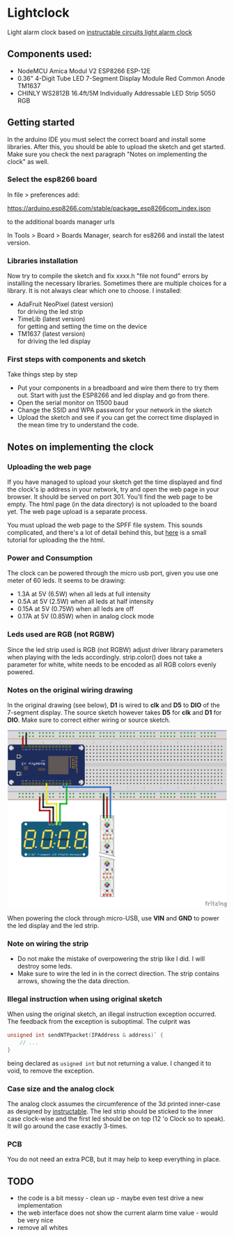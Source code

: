 # Lightclock

Light alarm clock based on [instructable circuits light alarm clock](https://www.instructables.com/DIY-22/)

## Components used:

* NodeMCU Amica Modul V2 ESP8266 ESP-12E 
* 0.36" 4-Digit Tube LED 7-Segment Display Module Red Common Anode TM1637
* CHINLY WS2812B 16.4ft/5M Individually Addressable LED Strip 5050 RGB

## Getting started

In the arduino IDE you must select the correct board and install some libraries. After this, you should be able to upload the sketch and get started. Make sure you check the next paragraph "Notes on implementing the clock" as well.

### Select the esp8266 board

In file > preferences add:

https://arduino.esp8266.com/stable/package_esp8266com_index.json

to the additional boards manager urls

In Tools > Board > Boards Manager, search for es8266 and install the latest version.

### Libraries installation

Now try to compile the sketch and fix xxxx.h "file not found" errors by installing the necessary libraries. Sometimes there are multiple choices for a library. It is not always clear which one to choose. I installed:

* AdaFruit NeoPixel (latest version)  
  for driving  the led strip
* TimeLib (latest version)  
  for getting and setting the time on the device
* TM1637 (latest version)  
  for driving the led display

### First steps with components and sketch

Take things step by step

* Put your components in a breadboard and wire them there to try them out. Start with just the ESP8266 and led display and go from there.
* Open the serial monitor on 11500 baud 
* Change the SSID and WPA password for your network in the sketch
* Upload the sketch and see if you can get the correct time displayed in the mean time try to understand the code.
## Notes on implementing the clock

### Uploading the web page

If you have managed to upload your sketch get the time displayed and find the clock's ip address in your network, try and open the web page in your browser. It should be served on port 301. You'll find the web page to be empty. The html page (in the data directory) is not uploaded to the board yet. The web page upload is a separate process. 

You must upload the web page to the SPFF file system. This sounds complicated, and there's a lot of detail behind this, but <a target="_blank" href="https://www.esp8266.com/viewtopic.php?f=32&t=10081">here</a> is a small tutorial for uploading the the html.

### Power and Consumption
The clock can be powered through the micro usb port, given you use one meter of 60 leds. It seems to be drawing:

* 1.3A at 5V (6.5W) when all leds at full intensity
* 0.5A at 5V (2.5W) when all leds at half intensity
* 0.15A at 5V (0.75W) when all leds are off
* 0.17A at 5V (0.85W) when in analog clock mode

### Leds used are RGB (not RGBW)

Since the led strip used is RGB (not RGBW) adjust driver library parameters when playing with the leds accordingly. strip.color() does not take a parameter for white, white needs to be encoded as all RGB colors evenly powered.

### Notes on the original wiring drawing

In the original drawing (see below), __D1__ is wired to __clk__ and __D5__ to __DIO__ of the 7-segment display. The source sketch however takes __D5__ for __clk__ and __D1__ for __DIO__. Make sure to correct either wiring or source sketch.

![drawing](images/FUR48A2JJZN7XDW.png)

When powering the clock through micro-USB, use __VIN__ and __GND__ to power the led display and the led strip.

### Note on wiring the strip

* Do not make the mistake of overpowering the strip like I did. I will destroy some leds. 
* Make sure to wire the led in in the correct direction. The strip contains arrows, showing the the data direction.

### Illegal instruction when using original sketch

When using the original sketch, an illegal instruction exception occurred. The feedback from the exception is suboptimal. The culprit was 

```c
unsigned int sendNTPpacket(IPAddress & address)` {
    // ...
}
```

being declared as `usigned int` but not returning a value. I changed it to void, to remove the exception.

### Case size and the analog clock

The analog clock assumes the circumference of the 3d printed inner-case as designed by [instructable](https://www.instructables.com/DIY-22/). The led strip should be sticked to the inner case clock-wise and the first led should be on top (12 'o Clock so to speak). It will go around the case exactly 3-times.

### PCB 

You do not need an extra PCB, but it may help to keep everything in place.

## TODO

* the code is a bit messy - clean up - maybe even test drive a new implementation
* the web interface does not show the current alarm time value - would be very nice
* remove all whites


